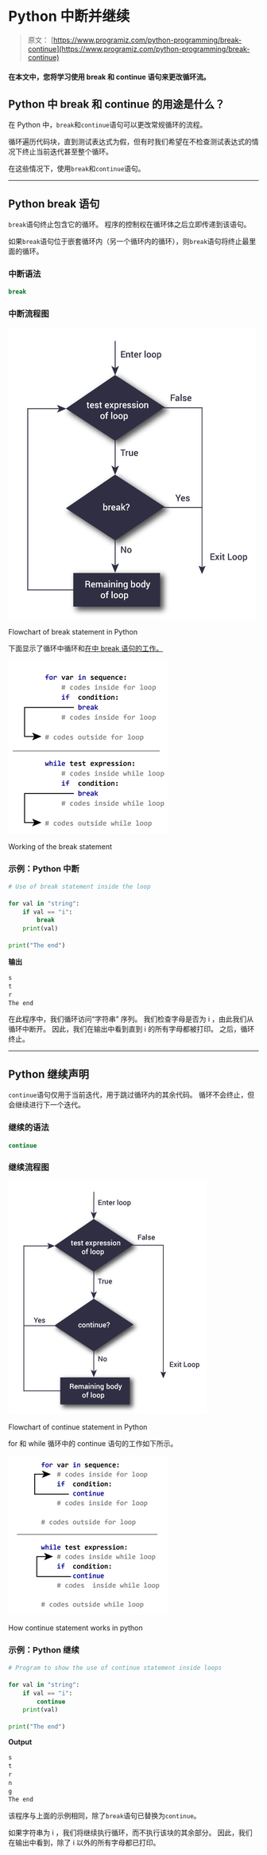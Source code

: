 # Python 中断并继续

> 原文： [https://www.programiz.com/python-programming/break-continue](https://www.programiz.com/python-programming/break-continue)

#### 在本文中，您将学习使用 break 和 continue 语句来更改循环流。

## Python 中 break 和 continue 的用途是什么？

在 Python 中，`break`和`continue`语句可以更改常规循环的流程。

循环遍历代码块，直到测试表达式为假，但有时我们希望在不检查测试表达式的情况下终止当前迭代甚至整个循环。

在这些情况下，使用`break`和`continue`语句。

* * *

## Python break 语句

`break`语句终止包含它的循环。 程序的控制权在循环体之后立即传递到该语句。

如果`break`语句位于嵌套循环内（另一个循环内的循环），则`break`语句将终止最里面的循环。

### 中断语法

```py
break
```

### 中断流程图

![Flowchart of break statement in Python](img/45ab60b74c9df2e1dcbdad452de07fd9.png "break Statement")

Flowchart of break statement in Python



下面显示了循环中循环和[在](https://www.programiz.com/python-programming/while-loop)[中 break 语句的工作。](https://www.programiz.com/python-programming/for-loop)

![How the break statement works in Python](img/accebe7e5997e0d60b50265a8008db1a.png "How break statement works")

Working of the break statement



### 示例：Python 中断

```py
# Use of break statement inside the loop

for val in "string":
    if val == "i":
        break
    print(val)

print("The end")
```

**输出**

```py
s
t
r
The end
```

在此程序中，我们循环访问“字符串” 序列。 我们检查字母是否为 i ，由此我们从循环中断开。 因此，我们在输出中看到直到 i 的所有字母都被打印。 之后，循环终止。

* * *

## Python 继续声明

`continue`语句仅用于当前迭代，用于跳过循环内的其余代码。 循环不会终止，但会继续进行下一个迭代。

### 继续的语法

```py
continue
```

### 继续流程图

![Flowchart of continue statement in Python](img/d2325cc713b1c854ad54035b67cb3878.png "continue Statement")

Flowchart of continue statement in Python



for 和 while 循环中的 continue 语句的工作如下所示。

![How continue statement works in python](img/c085ea36c70b914ad24a1d026f5247dd.png "How continue statement works")

How continue statement works in python



### 示例：Python 继续

```py
# Program to show the use of continue statement inside loops

for val in "string":
    if val == "i":
        continue
    print(val)

print("The end")
```

**Output**

```py
s
t
r
n
g
The end
```

该程序与上面的示例相同，除了`break`语句已替换为`continue`。

如果字符串为 i ，我们将继续执行循环，而不执行该块的其余部分。 因此，我们在输出中看到，除了 i 以外的所有字母都已打印。